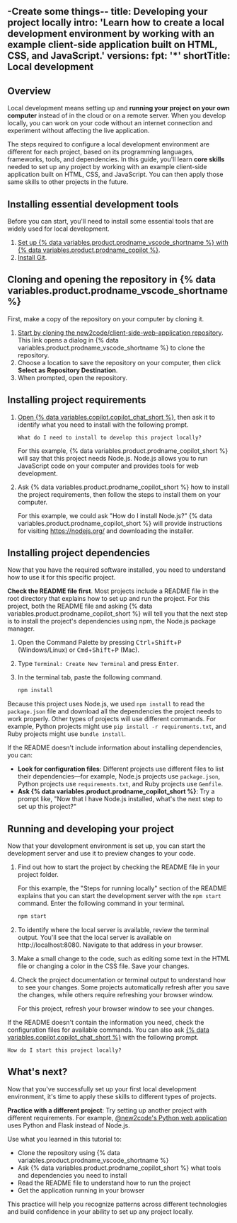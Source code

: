 -Create some things--
title: Developing your project locally
intro: 'Learn how to create a local development environment by working with an example client-side application built on HTML, CSS, and JavaScript.'
versions:
  fpt: '*'
shortTitle: Local development
---

## Overview

Local development means setting up and **running your project on your own computer** instead of in the cloud or on a remote server. When you develop locally, you can work on your code without an internet connection and experiment without affecting the live application.

The steps required to configure a local development environment are different for each project, based on its programming languages, frameworks, tools, and dependencies. In this guide, you'll learn **core skills** needed to set up any project by working with an example client-side application built on HTML, CSS, and JavaScript. You can then apply those same skills to other projects in the future.

## Installing essential development tools

Before you can start, you'll need to install some essential tools that are widely used for local development.

1. [Set up {% data variables.product.prodname_vscode_shortname %} with {% data variables.product.prodname_copilot %}](https://code.visualstudio.com/docs/copilot/setup-simplified).
1. [Install Git](https://git-scm.com/downloads).

## Cloning and opening the repository in {% data variables.product.prodname_vscode_shortname %}

First, make a copy of the repository on your computer by cloning it.

1. [Start by cloning the new2code/client-side-web-application repository](vscode://vscode.git/clone?url=https://github.com/new2code/client-side-web-application). This link opens a dialog in {% data variables.product.prodname_vscode_shortname %} to clone the repository. <!-- markdownlint-disable-line GHD003 -->
1. Choose a location to save the repository on your computer, then click **Select as Repository Destination**.
1. When prompted, open the repository.

## Installing project requirements

1. [Open {% data variables.copilot.copilot_chat_short %}](vscode://GitHub.Copilot-Chat), then ask it to identify what you need to install with the following prompt. <!-- markdownlint-disable-line GHD003 -->

    ```text copy
    What do I need to install to develop this project locally? 
    ```

    For this example, {% data variables.product.prodname_copilot_short %} will say that this project needs Node.js. Node.js allows you to run JavaScript code on your computer and provides tools for web development.

1. Ask {% data variables.product.prodname_copilot_short %} how to install the project requirements, then follow the steps to install them on your computer.

    For this example, we could ask "How do I install Node.js?" {% data variables.product.prodname_copilot_short %} will provide instructions for visiting https://nodejs.org/ and downloading the installer.

## Installing project dependencies

Now that you have the required software installed, you need to understand how to use it for this specific project.

**Check the README file first**. Most projects include a README file in the root directory that explains how to set up and run the project. For this project, both the README file and asking {% data variables.product.prodname_copilot_short %} will tell you that the next step is to install the project's dependencies using npm, the Node.js package manager.

1. Open the Command Palette by pressing <kbd>Ctrl</kbd>+<kbd>Shift</kbd>+<kbd>P</kbd> (Windows/Linux) or <kbd>Cmd</kbd>+<kbd>Shift</kbd>+<kbd>P</kbd> (Mac).

1. Type `Terminal: Create New Terminal` and press <kbd>Enter</kbd>.

1. In the terminal tab, paste the following command.

   ```bash copy
   npm install
   ```

Because this project uses Node.js, we used `npm install` to read the `package.json` file and download all the dependencies the project needs to work properly. Other types of projects will use different commands. For example, Python projects might use `pip install -r requirements.txt`, and Ruby projects might use `bundle install`.

If the README doesn't include information about installing dependencies, you can:

* **Look for configuration files**: Different projects use different files to list their dependencies—for example, Node.js projects use `package.json`, Python projects use `requirements.txt`, and Ruby projects use `Gemfile`.
* **Ask {% data variables.product.prodname_copilot_short %}**: Try a prompt like, "Now that I have Node.js installed, what's the next step to set up this project?"

## Running and developing your project

Now that your development environment is set up, you can start the development server and use it to preview changes to your code.

1. Find out how to start the project by checking the README file in your project folder.

   For this example, the "Steps for running locally" section of the README explains that you can start the development server with the `npm start` command. Enter the following command in your terminal.

   ```bash copy
   npm start
   ```

1. To identify where the local server is available, review the terminal output. You'll see that the local server is available on http://localhost:8080. Navigate to that address in your browser.
1. Make a small change to the code, such as editing some text in the HTML file or changing a color in the CSS file. Save your changes.
1. Check the project documentation or terminal output to understand how to see your changes. Some projects automatically refresh after you save the changes, while others require refreshing your browser window.

   For this project, refresh your browser window to see your changes.

If the README doesn't contain the information you need, check the configuration files for available commands. You can also ask [{% data variables.copilot.copilot_chat_short %}](vscode://GitHub.Copilot-Chat) with the following prompt. <!-- markdownlint-disable-line GHD003 -->

```text copy
How do I start this project locally?
```

## What's next?

Now that you've successfully set up your first local development environment, it's time to apply these skills to different types of projects.

**Practice with a different project**: Try setting up another project with different requirements. For example, [@new2code's Python web application](https://github.com/new2code/python-web-application) uses Python and Flask instead of Node.js. <!-- markdownlint-disable-line GHD003 -->

Use what you learned in this tutorial to:

* Clone the repository using {% data variables.product.prodname_vscode_shortname %}
* Ask {% data variables.product.prodname_copilot_short %} what tools and dependencies you need to install
* Read the README file to understand how to run the project
* Get the application running in your browser

This practice will help you recognize patterns across different technologies and build confidence in your ability to set up any project locally.
